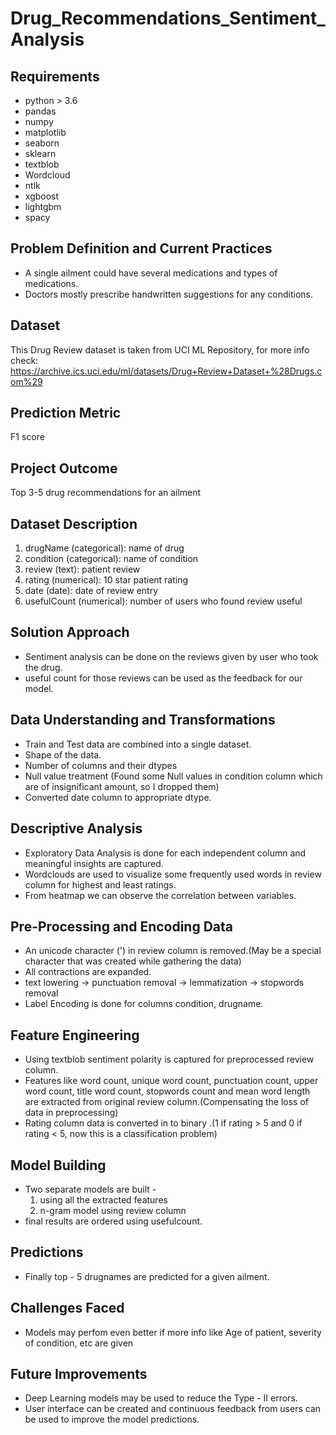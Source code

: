 # Drug_Recommendations_Sentiment_Analysis

## Requirements
- python > 3.6
- pandas
- numpy
- matplotlib
- seaborn
- sklearn
- textblob
- Wordcloud
- ntlk
- xgboost
- lightgbm  
- spacy

## Problem Definition and Current Practices
  - A single ailment could have several medications and types of medications. 
  - Doctors mostly prescribe handwritten suggestions for any conditions.

## Dataset

  This Drug Review dataset is taken from UCI ML Repository, for more info check: https://archive.ics.uci.edu/ml/datasets/Drug+Review+Dataset+%28Drugs.com%29

## Prediction Metric
  F1 score
  
## Project Outcome
  Top 3-5 drug recommendations for an ailment

## Dataset Description
  1. drugName (categorical): name of drug
  2. condition (categorical): name of condition
  3. review (text): patient review
  4. rating (numerical): 10 star patient rating
  5. date (date): date of review entry
  6. usefulCount (numerical): number of users who found review useful

## Solution Approach
  - Sentiment analysis can be done on the reviews given by user who took the drug.
  - useful count for those reviews can be used as the feedback for our model.

## Data Understanding and Transformations
  * Train and Test data are combined into a single dataset.
  * Shape of the data.
  * Number of columns and their dtypes
  * Null value treatment (Found some Null values in condition column which are of insignificant amount, so I dropped them)
  * Converted date column to appropriate dtype.

## Descriptive Analysis
  * Exploratory Data Analysis is done for each independent column and meaningful insights are captured.
  * Wordclouds are used to visualize some frequently used words in review column for highest and least ratings.
  * From heatmap we can observe the correlation between variables.

## Pre-Processing and Encoding Data
  * An unicode character (&#039;) in review column is removed.(May be a special character that was created while gathering the data)
  * All contractions are expanded.
  * text lowering -> punctuation removal -> lemmatization -> stopwords removal
  * Label Encoding is done for columns condition, drugname.

## Feature Engineering
  * Using textblob sentiment polarity is captured for preprocessed review column.
  * Features like word count, unique word count, punctuation count, upper word count, title word count, stopwords count and mean word length are extracted from original           review column.(Compensating the loss of data in preprocessing)
  * Rating column data is converted in to binary .(1 if rating > 5 and 0 if rating < 5, now this is a classification problem)  

## Model Building
  * Two separate models are built -
    1. using all the extracted features
    2. n-gram model using review column
  * final results are ordered using usefulcount.

## Predictions
  * Finally top - 5 drugnames are predicted for a given ailment.

## Challenges Faced
  * Models may perfom even better if more info like Age of patient, severity of condition, etc are given

## Future Improvements
  * Deep Learning models may be used to reduce the Type - II errors.
  * User interface can be created and continuous feedback from users can be used to improve the model predictions.


